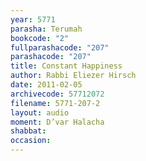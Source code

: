 ```yaml
---
year: 5771
parasha: Terumah
bookcode: "2"
fullparashacode: "207"
parashacode: "207"
title: Constant Happiness
author: Rabbi Eliezer Hirsch
date: 2011-02-05
archivecode: 57712072
filename: 5771-207-2
layout: audio
moment: D’var Halacha
shabbat: 
occasion: 
---
```

